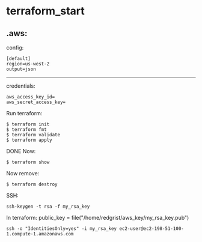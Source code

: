 # terraform_start

.aws:
---
config:
```
[default]
region=us-west-2
output=json
```
---
credentials:
```
aws_access_key_id=
aws_secret_access_key=
```

Run terraform:
```
$ terraform init
$ terraform fmt
$ terraform validate
$ terraform apply
```
DONE
Now:
```
$ terraform show
```

Now remove:

```
$ terraform destroy
```

SSH:
```
ssh-keygen -t rsa -f my_rsa_key
```
In terraform: public_key = file("/home/redgrist/aws_key/my_rsa_key.pub")

```
ssh -o "IdentitiesOnly=yes" -i my_rsa_key ec2-user@ec2-198-51-100-1.compute-1.amazonaws.com
```

